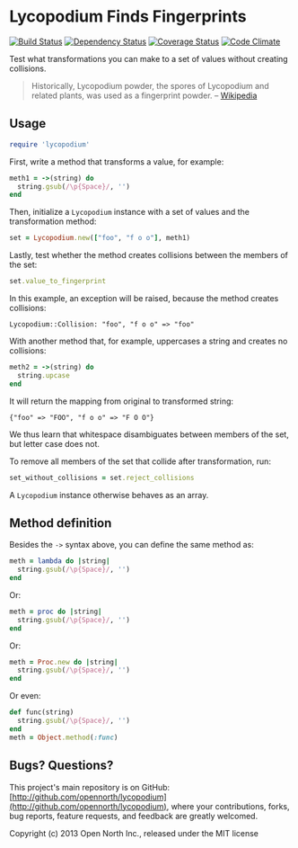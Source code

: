 # Lycopodium Finds Fingerprints

[![Build Status](https://secure.travis-ci.org/opennorth/lycopodium.png)](http://travis-ci.org/opennorth/lycopodium)
[![Dependency Status](https://gemnasium.com/opennorth/lycopodium.png)](https://gemnasium.com/opennorth/lycopodium)
[![Coverage Status](https://coveralls.io/repos/opennorth/lycopodium/badge.png?branch=master)](https://coveralls.io/r/opennorth/lycopodium)
[![Code Climate](https://codeclimate.com/github/opennorth/lycopodium.png)](https://codeclimate.com/github/opennorth/lycopodium)

Test what transformations you can make to a set of values without creating collisions.

> Historically, Lycopodium powder, the spores of Lycopodium and related plants, was used as a fingerprint powder. – [Wikipedia](http://en.wikipedia.org/wiki/Fingerprint_powder#Composition)

## Usage

```ruby
require 'lycopodium'
```

First, write a method that transforms a value, for example:

```ruby
meth1 = ->(string) do
  string.gsub(/\p{Space}/, '')
end
```

Then, initialize a `Lycopodium` instance with a set of values and the transformation method:

```ruby
set = Lycopodium.new(["foo", "f o o"], meth1)
```

Lastly, test whether the method creates collisions between the members of the set:

```ruby
set.value_to_fingerprint
```

In this example, an exception will be raised, because the method creates collisions:

    Lycopodium::Collision: "foo", "f o o" => "foo"

With another method that, for example, uppercases a string and creates no collisions:

```ruby
meth2 = ->(string) do
  string.upcase
end
```

It will return the mapping from original to transformed string:

    {"foo" => "FOO", "f o o" => "F O O"}

We thus learn that whitespace disambiguates between members of the set, but letter case does not.

To remove all members of the set that collide after transformation, run:

```ruby
set_without_collisions = set.reject_collisions
```

A `Lycopodium` instance otherwise behaves as an array.

## Method definition

Besides the `->` syntax above, you can define the same method as:

```ruby
meth = lambda do |string|
  string.gsub(/\p{Space}/, '')
end
```

Or:

```ruby
meth = proc do |string|
  string.gsub(/\p{Space}/, '')
end
```

Or:

```ruby
meth = Proc.new do |string|
  string.gsub(/\p{Space}/, '')
end
```

Or even:

```ruby
def func(string)
  string.gsub(/\p{Space}/, '')
end
meth = Object.method(:func)
```

## Bugs? Questions?

This project's main repository is on GitHub: [http://github.com/opennorth/lycopodium](http://github.com/opennorth/lycopodium), where your contributions, forks, bug reports, feature requests, and feedback are greatly welcomed.

Copyright (c) 2013 Open North Inc., released under the MIT license
